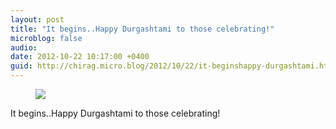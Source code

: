 ```yaml
---
layout: post
title: "It begins..Happy Durgashtami to those celebrating!"
microblog: false
audio: 
date: 2012-10-22 10:17:00 +0400
guid: http://chirag.micro.blog/2012/10/22/it-beginshappy-durgashtami.html
---
```

<figure><img src="https://cdtestweb.files.wordpress.com/2012/10/ba877-0p9npl8ve79hbxmin.jpg"></figure><p>It begins..Happy Durgashtami to those celebrating!</p>
